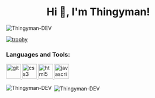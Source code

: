 <h1 align="center">Hi 👋, I'm Thingyman!</h1>
<p align="left"> <img src="https://komarev.com/ghpvc/?username=Thingyman-DEV" alt="Thingyman-DEV" /> </p>


[![trophy](https://github-profile-trophy.vercel.app/?username=Thingyman-DEV)](https://github.com/ryo-ma/github-profile-trophy)




<h3 align="left">Languages and Tools:</h3>
<p align="left"> <img src="https://www.vectorlogo.zone/logos/git-scm/git-scm-icon.svg" alt="git" width="40" height="40"/><a href="https://www.w3.org/css" target="_blank"> <img src="https://upload.wikimedia.org/wikipedia/commons/d/d5/CSS3_logo_and_wordmark.svg" alt="css3" width="40" height="40"/> </a> <a href="https://git-scm.com/" target="_blank"> </a> <a href="https://www.w3.org/html/" target="_blank"> <img src="https://devicons.github.io/devicon/devicon.git/icons/html5/html5-original-wordmark.svg" alt="html5" width="40" height="40"/> </a> <a href="https://developer.mozilla.org/en-US/docs/Web/JavaScript" target="_blank"> <img src="https://devicons.github.io/devicon/devicon.git/icons/javascript/javascript-original.svg" alt="javascript" width="40" height="40"/> </a> </p>

<p><img align="left" src="https://github-readme-stats.vercel.app/api/top-langs/?username=Thingyman-DEV&layout=compact&show_icons=true&theme=tokyonight&count_private=true" alt="Thingyman-DEV" /></p>

<p>&nbsp;<img align="center" src="https://github-readme-stats.vercel.app/api?username=Thingyman-DEV&show_icons=true&theme=tokyonight&count_private=true" alt="Thingyman-DEV" /></p>
